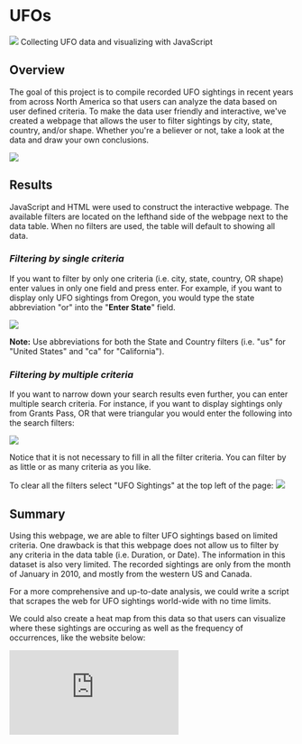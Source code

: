 # UFOs
![](images/website_title.png)
Collecting UFO data and visualizing with JavaScript 

## Overview
The goal of this project is to compile recorded UFO sightings in recent years from across North America so that users can analyze the data based on user defined criteria. To make the data user friendly and interactive, we've created a webpage that allows the user to filter sightings by city, state, country, and/or shape. Whether you're a believer or not, take a look at the data and draw your own conclusions. 

![](images/filters.png)

## Results
JavaScript and HTML were used to construct the interactive webpage. The available filters are located on the lefthand side of the webpage next to the data table. When no filters are used, the table will default to showing all data. 

### *Filtering by single criteria*
If you want to filter by only one criteria (i.e. city, state, country, OR shape) enter values in only one field and press enter. For example, if you want to display only UFO sightings from Oregon, you would type the state abbreviation "or" into the "**Enter State**" field. 

![](images/single_filter.png)

**Note:** Use abbreviations for both the State and Country filters (i.e. "us" for "United States" and "ca" for "California").

### *Filtering by multiple criteria*
If you want to narrow down your search results even further, you can enter multiple search criteria. For instance, if you want to display sightings only from Grants Pass, OR that were triangular you would enter the following into the search filters:

![](images/multiple_filters.png)

Notice that it is not necessary to fill in all the filter criteria. You can filter by as little or as many criteria as you like.

To clear all the filters select "UFO Sightings" at the top left of the page:
![](images/clear_filters.png)


## Summary
Using this webpage, we are able to filter UFO sightings based on limited criteria. One drawback is that this webpage does not allow us to filter by any criteria in the data table (i.e. Duration, or Date). The information in this dataset is also very limited. The recorded sightings are only from the month of January in 2010, and mostly from the western US and Canada. 

For a more comprehensive and up-to-date analysis, we could write a script that scrapes the web for UFO sightings world-wide with no time limits. 

We could also create a heat map from this data so that users can visualize where these sightings are occuring as well as the frequency of occurrences, like the website below:

![UFO Sightings Map](https://www.arcgis.com/apps/webappviewer/index.html?id=ddda71d5211f47e782b12f3f8d06246e)